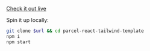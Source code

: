 [Check it out live](https://parcel-react-tailwind-template.vercel.app)

Spin it up locally:

```sh
git clone $url && cd parcel-react-tailwind-template
npm i
npm start
```
